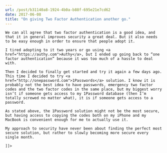 ```yaml
---
url: /post/b31140a8-1924-4b0a-b88f-695e21e7cd62
date: 2017-06-08
title: "On giving Two Factor Authentication another go."
---
```


<div class="kg-card-markdown">

  <p>

    We can all agree that two factor authentication is a good idea, and that it in general improves security a great deal. But it also needs to be easy enough in order to ensure that people adopt it.

  </p>

  

  <p>

    I tired adopting to it two years or go using <a href="https://authy.com">Authy</a>, but I ended up going back to “one factor authentication” because it was too much of a hassle to deal with.

  </p>

  

  <p>

    Then I decided to finally get started and try it again a few days ago. This time I decided to try <a href="http://onepassword.com">1Passwords</a> solution. I know it is probably not the best idea to have passwords, emergency two factor codes and the two factor codes in the same place, but my biggest worry isn’t if someone gets access to my 1Password database (then I’m totally screwed no matter what), it is if someone gets access to a password.

  </p>

  

  <p>

    As stated above, the 1Password solution might not be the most secure, but having access to copying the codes both on my iPhone and my MacBook is convenient enough for me to actually use it.

  </p>

  

  <p>

    My approach to security have never been about finding the perfect most secure solution, but rather to slowly becoming more secure every single month.

  </p>

  

  <p>

    ]]>

  </p>

</div>
